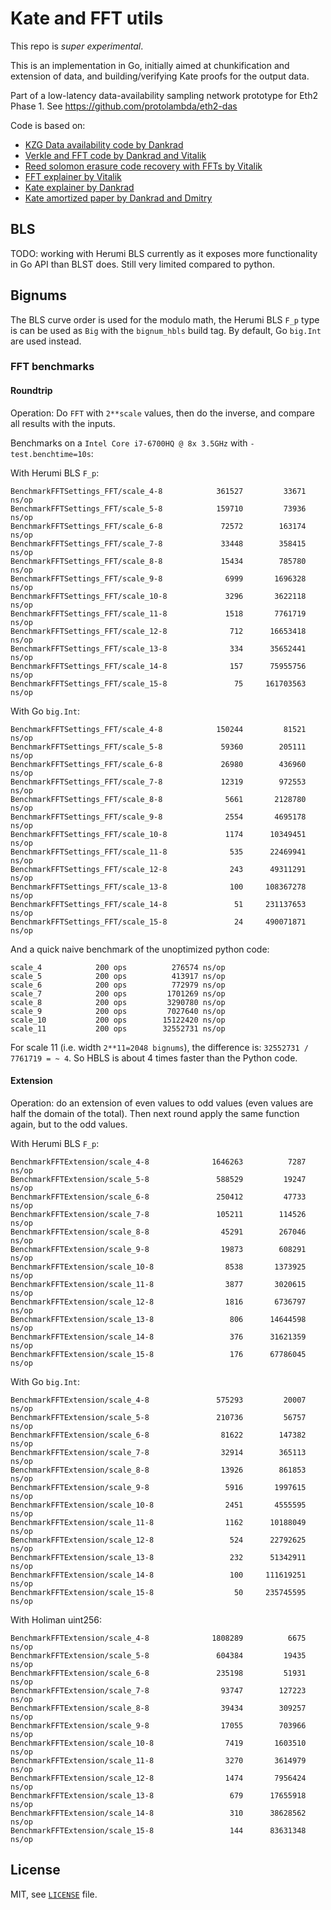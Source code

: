 # Kate and FFT utils

This repo is *super experimental*.

This is an implementation in Go, initially aimed at chunkification and extension of data, 
and building/verifying Kate proofs for the output data. 

Part of a low-latency data-availability sampling network prototype for Eth2 Phase 1.
See https://github.com/protolambda/eth2-das

Code is based on:
- [KZG Data availability code by Dankrad](https://github.com/ethereum/research/tree/master/kzg_data_availability)
- [Verkle and FFT code by Dankrad and Vitalik](https://github.com/ethereum/research/tree/master/verkle)
- [Reed solomon erasure code recovery with FFTs by Vitalik](https://ethresear.ch/t/reed-solomon-erasure-code-recovery-in-n-log-2-n-time-with-ffts/3039)
- [FFT explainer by Vitalik](https://vitalik.ca/general/2019/05/12/fft.html)
- [Kate explainer by Dankrad](https://dankradfeist.de/ethereum/2020/06/16/kate-polynomial-commitments.html)
- [Kate amortized paper by Dankrad and Dmitry](https://github.com/khovratovich/Kate/blob/master/Kate_amortized.pdf)

## BLS

TODO: working with Herumi BLS currently as it exposes more functionality in Go API than BLST does. Still very limited compared to python.

## Bignums

The BLS curve order is used for the modulo math, the Herumi BLS `F_p` type is can be used as `Big` with the `bignum_hbls` build tag.
By default, Go `big.Int` are used instead.

### FFT benchmarks

#### Roundtrip

Operation: Do `FFT` with `2**scale` values, then do the inverse, and compare all results with the inputs.

Benchmarks on a `Intel Core i7-6700HQ @ 8x 3.5GHz` with `-test.benchtime=10s`:

With Herumi BLS `F_p`:
```
BenchmarkFFTSettings_FFT/scale_4-8         	  361527	     33671 ns/op
BenchmarkFFTSettings_FFT/scale_5-8         	  159710	     73936 ns/op
BenchmarkFFTSettings_FFT/scale_6-8         	   72572	    163174 ns/op
BenchmarkFFTSettings_FFT/scale_7-8         	   33448	    358415 ns/op
BenchmarkFFTSettings_FFT/scale_8-8         	   15434	    785780 ns/op
BenchmarkFFTSettings_FFT/scale_9-8         	    6999	   1696328 ns/op
BenchmarkFFTSettings_FFT/scale_10-8        	    3296	   3622118 ns/op
BenchmarkFFTSettings_FFT/scale_11-8        	    1518	   7761719 ns/op
BenchmarkFFTSettings_FFT/scale_12-8        	     712	  16653418 ns/op
BenchmarkFFTSettings_FFT/scale_13-8        	     334	  35652441 ns/op
BenchmarkFFTSettings_FFT/scale_14-8        	     157	  75955756 ns/op
BenchmarkFFTSettings_FFT/scale_15-8        	      75	 161703563 ns/op
```

With Go `big.Int`:
```
BenchmarkFFTSettings_FFT/scale_4-8         	  150244	     81521 ns/op
BenchmarkFFTSettings_FFT/scale_5-8         	   59360	    205111 ns/op
BenchmarkFFTSettings_FFT/scale_6-8         	   26980	    436960 ns/op
BenchmarkFFTSettings_FFT/scale_7-8         	   12319	    972553 ns/op
BenchmarkFFTSettings_FFT/scale_8-8         	    5661	   2128780 ns/op
BenchmarkFFTSettings_FFT/scale_9-8         	    2554	   4695178 ns/op
BenchmarkFFTSettings_FFT/scale_10-8        	    1174	  10349451 ns/op
BenchmarkFFTSettings_FFT/scale_11-8        	     535	  22469941 ns/op
BenchmarkFFTSettings_FFT/scale_12-8        	     243	  49311291 ns/op
BenchmarkFFTSettings_FFT/scale_13-8        	     100	 108367278 ns/op
BenchmarkFFTSettings_FFT/scale_14-8        	      51	 231137653 ns/op
BenchmarkFFTSettings_FFT/scale_15-8        	      24	 490071871 ns/op
```

And a quick naive benchmark of the unoptimized python code:
```
scale_4            200 ops          276574 ns/op
scale_5            200 ops          413917 ns/op
scale_6            200 ops          772979 ns/op
scale_7            200 ops         1701269 ns/op
scale_8            200 ops         3290780 ns/op
scale_9            200 ops         7027640 ns/op
scale_10           200 ops        15122420 ns/op
scale_11           200 ops        32552731 ns/op
``` 

For scale 11 (i.e. width `2**11=2048 bignums`), the difference is: `32552731 / 7761719 = ~ 4`.
So HBLS is about 4 times faster than the Python code.

#### Extension

Operation: do an extension of even values to odd values (even values are half the domain of the total).
Then next round apply the same function again, but to the odd values.

With Herumi BLS `F_p`:
```
BenchmarkFFTExtension/scale_4-8         	 1646263	      7287 ns/op
BenchmarkFFTExtension/scale_5-8         	  588529	     19247 ns/op
BenchmarkFFTExtension/scale_6-8         	  250412	     47733 ns/op
BenchmarkFFTExtension/scale_7-8         	  105211	    114526 ns/op
BenchmarkFFTExtension/scale_8-8         	   45291	    267046 ns/op
BenchmarkFFTExtension/scale_9-8         	   19873	    608291 ns/op
BenchmarkFFTExtension/scale_10-8        	    8538	   1373925 ns/op
BenchmarkFFTExtension/scale_11-8        	    3877	   3020615 ns/op
BenchmarkFFTExtension/scale_12-8        	    1816	   6736797 ns/op
BenchmarkFFTExtension/scale_13-8        	     806	  14644598 ns/op
BenchmarkFFTExtension/scale_14-8        	     376	  31621359 ns/op
BenchmarkFFTExtension/scale_15-8        	     176	  67786045 ns/op
```

With Go `big.Int`:
```
BenchmarkFFTExtension/scale_4-8         	  575293	     20007 ns/op
BenchmarkFFTExtension/scale_5-8         	  210736	     56757 ns/op
BenchmarkFFTExtension/scale_6-8         	   81622	    147382 ns/op
BenchmarkFFTExtension/scale_7-8         	   32914	    365113 ns/op
BenchmarkFFTExtension/scale_8-8         	   13926	    861853 ns/op
BenchmarkFFTExtension/scale_9-8         	    5916	   1997615 ns/op
BenchmarkFFTExtension/scale_10-8        	    2451	   4555595 ns/op
BenchmarkFFTExtension/scale_11-8        	    1162	  10188049 ns/op
BenchmarkFFTExtension/scale_12-8        	     524	  22792625 ns/op
BenchmarkFFTExtension/scale_13-8        	     232	  51342911 ns/op
BenchmarkFFTExtension/scale_14-8        	     100	 111619251 ns/op
BenchmarkFFTExtension/scale_15-8        	      50	 235745595 ns/op
```

With Holiman uint256:
```
BenchmarkFFTExtension/scale_4-8         	 1808289	      6675 ns/op
BenchmarkFFTExtension/scale_5-8         	  604384	     19435 ns/op
BenchmarkFFTExtension/scale_6-8         	  235198	     51931 ns/op
BenchmarkFFTExtension/scale_7-8         	   93747	    127223 ns/op
BenchmarkFFTExtension/scale_8-8         	   39434	    309257 ns/op
BenchmarkFFTExtension/scale_9-8         	   17055	    703966 ns/op
BenchmarkFFTExtension/scale_10-8        	    7419	   1603510 ns/op
BenchmarkFFTExtension/scale_11-8        	    3270	   3614979 ns/op
BenchmarkFFTExtension/scale_12-8        	    1474	   7956424 ns/op
BenchmarkFFTExtension/scale_13-8        	     679	  17655918 ns/op
BenchmarkFFTExtension/scale_14-8        	     310	  38628562 ns/op
BenchmarkFFTExtension/scale_15-8        	     144	  83631348 ns/op
```

## License

MIT, see [`LICENSE`](./LICENSE) file.

